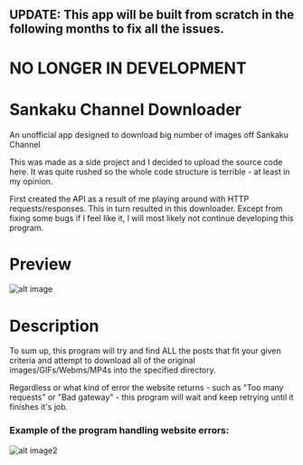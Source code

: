 ## UPDATE: This app will be built from scratch in the following months to fix all the issues.

# NO LONGER IN DEVELOPMENT

# Sankaku Channel Downloader
An unofficial app designed to download big number of images off Sankaku Channel

This was made as a side project and I decided to upload the source code here. It was quite rushed so the whole code structure is terrible - at least in my opinion. 

First created the API as a result of me playing around with HTTP requests/responses. This in turn resulted in this downloader. Except from fixing some bugs if I feel like it, I will most likely not continue developing this program.

# Preview

![alt image](https://puu.sh/rVlM1/89c24b2467.png)

# Description

To sum up, this program will try and find ALL the posts that fit your given criteria and attempt to download all of the original images/GIFs/Webms/MP4s into the specified directory.

Regardless or what kind of error the website returns - such as "Too many requests" or "Bad gateway" - this program will wait and keep retrying until it finishes it's job.

### Example of the program handling website errors:

![alt image2](https://puu.sh/rVn0F/db7f630ce4.png)
